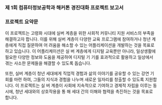 ### 제 1회 컴퓨터정보공학과 해커톤 경진대화 프로젝트 보고서



### 프로젝트 요약문
이 프로젝트는 고령화 시대에 실버 계층을 위한 사회적 커뮤니티 지원 서비스의 부족을 해결하고자 합니다. 이를 위해 실버 계층이 다양한 교육 프로그램에 참여하거나 청년 계층에게 직접 질문하여 어 려움을 해소할 수 있는 어플리케이션을 개발하는 것을 목표로 하고 있습니다. 이 어플리케이션은 실 버 계층에게 디지털 교육뿐만 아니라, 일상생활에 필요한 다양한 정보와 도움을 제공하여 디지털 기 기를 효과적으로 활용하고 일상에서 겪는 사소한 문제들을 해결할 수 있도록 돕습니다.

또한, 실버 계층이 청년 세대에게 직업적 경험과 삶의 이야기를 공유할 수 있는 강연 기회를 마련 하여, 그들의 지식과 경험을 나누며 새로운 일자리를 창출할 수 있도록 지원합니다. 이 프로젝트는 실 버 계층이 사회에 지속적으로 기여하고 경제적 자립을 이루는 동시에, 청년 세대와의 상호작용을 통 해 세대 간의 이해와 협력을 촉진하는 것을 목표로 합니다.

